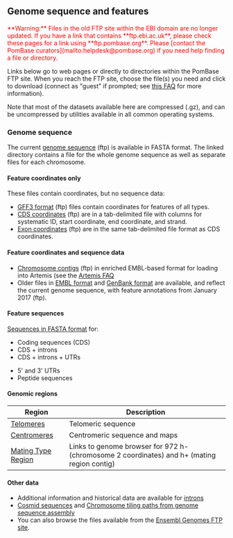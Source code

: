 ## Genome sequence and features

<div style="color: red">
**Warning:** Files in the old FTP site within the EBI domain are no
  longer updated. If you have a link that contains **ftp.ebi.ac.uk**,
  please check these pages for a link using
  **ftp.pombase.org**. Please [contact the PomBase
  curators](mailto:helpdesk@pombase.org) if you need help finding a
  file or directory.
</div>

Links below go to web pages or directly to directories within the
PomBase FTP site. When you reach the FTP site, choose the file(s) you
need and click to download (connect as "guest" if prompted; see [this
FAQ](faq/do-i-need-password-download-ftp-site) for more information).

Note that most of the datasets available here are compressed (.gz), and
can be uncompressed by utilities available in all common operating
systems.

### Genome sequence

The current [genome sequence](ftp://ftp.pombase.org/pombe/genome_sequence_and_features/genome_sequence/) (ftp)
is available in FASTA format. The linked directory contains a file for
the whole genome sequence as well as separate files for each
chromosome.

#### Feature coordinates only

These files contain coordinates, but no sequence data:

-   [GFF3 format](ftp://ftp.pombase.org/pombe/genome_sequence_and_features/gff3/) (ftp)
    files contain coordinates for features of all types.
-   [CDS coordinates](ftp://ftp.pombase.org/pombe/genome_sequence_and_features/CDS_Coordinates/) (ftp) are in a tab-delimited file with columns for systematic ID, start coordinate, end coordinate, and strand.
-   [Exon coordinates](ftp://ftp.pombase.org/pombe/genome_sequence_and_features/Exon_Coordinates/) (ftp) are in the same tab-delimited file format as CDS coordinates.

#### Feature coordinates and sequence data

-   [Chromosome contigs](ftp://ftp.pombase.org/pombe/genome_sequence_and_features/artemis_files/) (ftp)
    in enriched EMBL-based format for loading into
    Artemis (see the [Artemis FAQ](/faq/there-equivalent-artemis-java-applet-pombase) 
-   Older files in [EMBL format](ftp://ftp.pombase.org/pombe/genome_sequence_and_features/OLD/20170906/embl/)
    and [GenBank format](ftp://ftp.pombase.org/pombe/genome_sequence_and_features/OLD/20170906/genbank/)
    are available, and reflect the current genome sequence, with feature annotations from January 2017 (ftp).

<!-- put this between the two existing lines above:
-   [Manually curated LTRs]() in GFF3 format
-->

#### Feature sequences

[Sequences in FASTA format](ftp://ftp.pombase.org/pombe/genome_sequence_and_features/feature_sequences/) for:

-   Coding sequences (CDS)
-   CDS + introns
-   CDS + introns + UTRs
<!-- -   Introns -->
-   5' and 3' UTRs
-   Peptide sequences
<!-- -   Non-coding RNA genes -->

#### Genomic regions

Region|Description
------|-----------
[Telomeres](status/telomeres)|Telomeric sequence
[Centromeres](status/centromeres)|Centromeric sequence and maps
[Mating Type Region](status/mating-type-region)|Links to genome browser for 972 h- (chromosome 2 coordinates) and h+ (mating region contig)

#### Other data

-   Additional information and historical data are available for [introns](downloads/intron-data)
-   [Cosmid sequences](ftp://ftp.pombase.org/archive/Cosmid_sequences/) and [Chromosome tiling paths from genome sequence assembly](ftp://ftp.pombase.org/archive/Cosmid_assembly_data/)
-   You can also browse the files available from the [Ensembl Genomes FTP
site](ftp://ftp.ensemblgenomes.org/pub/current/fungi/).
